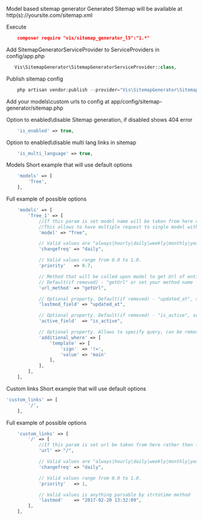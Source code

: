 Model based sitemap generator
Generated Sitemap will be available at http(s)://yoursite.com/sitemap.xml

Execute
```json
    composer require "vis/sitemap_generator_l5":"1.*"
```

Add SitemapGeneratorServiceProvider to ServiceProviders in config/app.php
```php
   Vis\SitemapGenerator\SitemapGeneratorServiceProvider::class,
```

Publish sitemap config
```php
    php artisan vendor:publish --provider="Vis\SitemapGenerator\SitemapGeneratorServiceProvider" --force
```

Add your models\custom urls to config at app/config/sitemap-generator/sitemap.php

Option to enabled\disable Sitemap generation, if disabled shows 404 error
```php
    'is_enabled' => true,
```

Option to enabled\disable multi lang links in sitemap
```php
    'is_multi_language' => true,
```

Models
Short example that will use default options
```php
    'models' => [
        'Tree',
    ],
```

Full example of possible options
```php
    'models' => [
        'Tree_1' => [
            //If this param is set model name will be taken from here rather then from array key
            //This allows to have multiple request to single model without overriding results
            'model' => "Tree",

            // Valid values are "always|hourly|daily|weekly|monthly|yearly|never"
            'changefreq' => "daily",

            // Valid values range from 0.0 to 1.0.
            'priority'   => 0.7,

            // Method that will be called upon model to get Url of entity
            // Default(if removed) - "getUrl" or set your method name
            'url_method' => "getUrl",

            // Optional property. Default(if removed) - "updated_at", set false to disable or set your field name
            'lastmod_field' => "updated_at",

            // Optional property. Default(if removed) - "is_active", set false to disable or set your field name
            'active_field'  => "is_active",

            // Optional property. Allows to specify query, can be removed if not required
            'additional_where' => [
                'template' => [
                    'sign'  => '!=',
                    'value' => 'main'
                ],
            ],
        ],
    ],
```

Custom links
Short example that will use default options
```php
'custom_links' => [
        '/',
    ],
```

Full example of possible options
```php
    'custom_links' => [
        '/' => [
            //If this param is set url be taken from here rather then from array key
            'url' => "/",

            // Valid values are "always|hourly|daily|weekly|monthly|yearly|never"
            'changefreq' => "daily",

            // Valid values range from 0.0 to 1.0.
            'priority'   => 1,

            // Valid values is anything parsable by strtotime method
            'lastmod'    => "2017-02-20 13:32:09",
        ],
    ],
```
